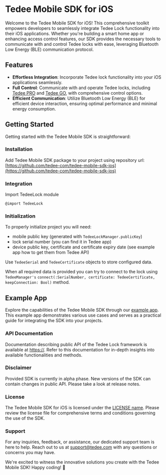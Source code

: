 # Tedee Mobile SDK for iOS

Welcome to the Tedee Mobile SDK for iOS! This comprehensive toolkit empowers developers to seamlessly integrate Tedee Lock functionality into their iOS applications. Whether you're building a smart home app or enhancing access control features, our SDK provides the necessary tools to communicate with and control Tedee locks with ease, leveraging Bluetooth Low Energy (BLE) communication protocol.

## Features

- **Effortless Integration**: Incorporate Tedee lock functionality into your iOS applications seamlessly.
- **Full Control**: Communicate with and operate Tedee locks, including [Tedee PRO](https://tedee.com/product-info/tedee-pro/) and [Tedee GO](https://tedee.com/product-info/tedee-go-best-keyless-access/), with comprehensive control options.
- **Efficient Communication**: Utilize Bluetooth Low Energy (BLE) for efficient device interaction, ensuring optimal performance and minimal energy consumption.

## Getting Started

Getting started with the Tedee Mobile SDK is straightforward:

### Installation

Add Tedee Mobile SDK package to your project using repository url: [https://github.com/tedee-com/tedee-mobile-sdk-ios](https://github.com/tedee-com/tedee-mobile-sdk-ios)

### Integration

Import TedeeLock module

`@import TedeeLock`

### Initialization

To properly initialize project you will need:

- mobile public key (generated with `TedeeLockManager.publicKey`)
- lock serial number (you can find it in Tedee app)
- device public key, certificate and certificate expiry date (see example app how to get them from Tedee API)

Use `TedeeSerial` and `TedeeCertificate` objects to store configured data.

When all required data is provided you can try to connect to the lock using `TedeeManager's` `connect(:SerialNumber, certificate: TedeeCertificate, keepConnection: Bool)` method.

## Example App

Explore the capabilities of the Tedee Mobile SDK through our [example app](https://github.com/tedee-com/tedee-example-ble-ios). This example app demonstrates various use cases and serves as a practical guide for integrating the SDK into your projects.

### API Documentation

Documentation describing public API of the Tedee Lock framework is available at [https://](). Refer to this documentation for in-depth insights into available functionalities and methods.

### Disclaimer

Provided SDK is currently in alpha phase. New versions of the SDK can contain changes in public API. Please take a look at release notes.

### License

The Tedee Mobile SDK for iOS is licensed under the [LICENSE name](https://chat.openai.com/c/LICENSE.md). Please review the license file for comprehensive terms and conditions governing the use of the SDK.

### Support

For any inquiries, feedback, or assistance, our dedicated support team is here to help. Reach out to us at [support@tedee.com](mailto:support@tedee.com) with any questions or concerns you may have.

We're excited to witness the innovative solutions you create with the Tedee Mobile SDK! Happy coding! 🚀
